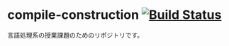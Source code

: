 # compile-construction [![Build Status](https://travis-ci.org/3tty0n/compiler-construction.svg?branch=master)](https://travis-ci.org/3tty0n/compiler-construction)

言語処理系の授業課題のためのリポジトリです。
